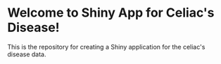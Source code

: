 # Welcome to Shiny App for Celiac's Disease!

This is the repository for creating a Shiny application for the celiac's disease data.
